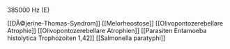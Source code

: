 385000 Hz (E)

[[DÃ©jerine-Thomas-Syndrom]]
[[Melorheostose]]
[[Olivopontozerebellare Atrophie]]
[[Olivopontozerebellare Atrophien]]
[[Parasiten Entamoeba histolytica Trophozoiten 1,42]]
[[Salmonella paratyphi]]